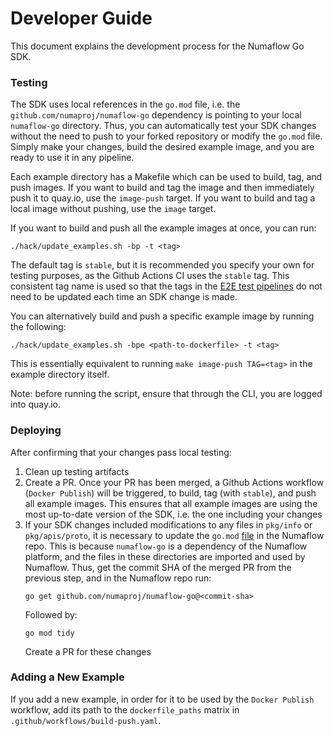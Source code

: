 # Developer Guide

This document explains the development process for the Numaflow Go SDK.

### Testing

The SDK uses local references in the `go.mod` file, i.e. the `github.com/numaproj/numaflow-go` dependency is pointing to your local
`numaflow-go` directory. Thus, you can automatically test your SDK changes without the need to push to your forked repository or modify the `go.mod` file.
Simply make your changes, build the desired example image, and you are ready to use it in any pipeline.

Each example directory has a Makefile which can be used to build, tag, and push images.
If you want to build and tag the image and then immediately push it to quay.io, use the `image-push` target.
If you want to build and tag a local image without pushing, use the `image` target.

If you want to build and push all the example images at once, you can run:
```shell
./hack/update_examples.sh -bp -t <tag>
```
The default tag is `stable`, but it is recommended you specify your own for testing purposes, as the Github Actions CI uses the `stable` tag.
This consistent tag name is used so that the tags in the [E2E test pipelines](https://github.com/numaproj/numaflow/tree/main/test) do not need to be updated each time an SDK change is made.

You can alternatively build and push a specific example image by running the following:
```shell
./hack/update_examples.sh -bpe <path-to-dockerfile> -t <tag>
```
This is essentially equivalent to running `make image-push TAG=<tag>` in the example directory itself.

Note: before running the script, ensure that through the CLI, you are logged into quay.io.

### Deploying

After confirming that your changes pass local testing:
1. Clean up testing artifacts
2. Create a PR. Once your PR has been merged, a Github Actions workflow (`Docker Publish`) will be triggered, to build, tag (with `stable`), and push
all example images. This ensures that all example images are using the most up-to-date version of the SDK, i.e. the one including your changes
3. If your SDK changes included modifications to any files in `pkg/info` or `pkg/apis/proto`, it is necessary 
to update the `go.mod` [file](https://github.com/numaproj/numaflow/blob/main/go.mod) in the Numaflow repo. This is because `numaflow-go` is a dependency of the Numaflow platform, and the files
in these directories are imported and used by Numaflow. Thus, get the commit SHA
of the merged PR from the previous step, and in the Numaflow repo run:
    ```shell
    go get github.com/numaproj/numaflow-go@<commit-sha>
   ```
   Followed by:
   ```shell
   go mod tidy
   ```
   Create a PR for these changes

### Adding a New Example

If you add a new example, in order for it to be used by the `Docker Publish` workflow, add its path
to the `dockerfile_paths` matrix in `.github/workflows/build-push.yaml`.